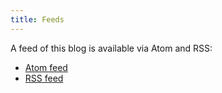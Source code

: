 ```yaml
---
title: Feeds
---
```


A feed of this blog is available via Atom and RSS:

- [Atom feed](/atom.xml)
- [RSS feed](/rss.xml)
